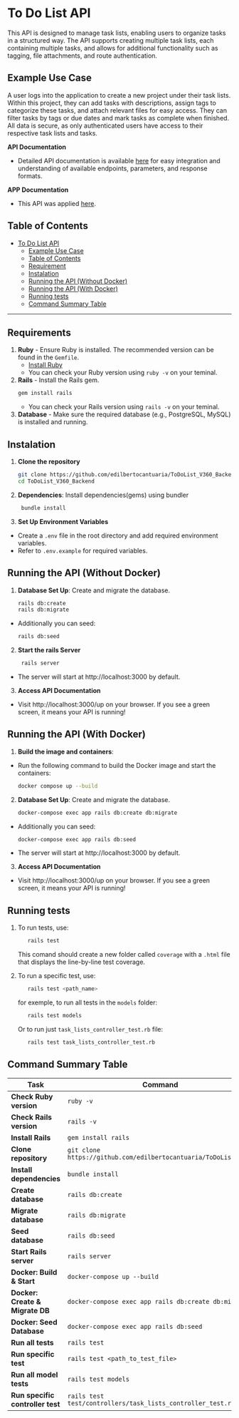 # To Do List API

This API is designed to manage task lists, enabling users to organize tasks in a structured way. The API supports creating multiple task lists, each containing multiple tasks, and allows for additional functionality such as tagging, file attachments, and route authentication. 

## Example Use Case

A user logs into the application to create a new project under their task lists. Within this project, they can add tasks with descriptions, assign tags to categorize these tasks, and attach relevant files for easy access. They can filter tasks by tags or due dates and mark tasks as complete when finished. All data is secure, as only authenticated users have access to their respective task lists and tasks.

**API Documentation**
   - Detailed API documentation is available [here](doc/usage.md) for easy integration and understanding of available endpoints, parameters, and response formats.
     
**APP Documentation**  
   - This API was applied [here](https://github.com/edilbertocantuaria/to-do-list-v360-front).




## Table of Contents
- [To Do List API](#to-do-list-api)
  - [Example Use Case](#example-use-case)
  - [Table of Contents](#table-of-contents)
  - [Requirement](#requirement)
  - [Instalation](#instalation)
  - [Running the API (Without Docker)](#running-the-api-without-docker)
  - [Running the API (With Docker)](#running-the-api-with-docker)
  - [Running tests](#running-tests)
  - [Command Summary Table](#command-summary-table)


---

## Requirements

1. **Ruby** - Ensure Ruby is installed. The recommended version can be found in the `Gemfile`.
   - [Install Ruby](https://www.ruby-lang.org/en/documentation/installation/)
   - You can check your Ruby version using `ruby -v` on your teminal.
2. **Rails** - Install the Rails gem.
   ```bash
   gem install rails
   ```
   - You can check your Rails version using `rails -v` on your teminal.
3. **Database** - Make sure the required database (e.g., PostgreSQL, MySQL) is installed and running.

## Instalation 

1. **Clone the repository**
   ```bash
   git clone https://github.com/edilbertocantuaria/ToDoList_V360_Backend
   cd ToDoList_V360_Backend
   ``` 
2. **Dependencies**: Install dependencies(gems) using bundler
   ```bash
    bundle install
   ``` 
3. **Set Up Environment Variables**
 - Create a `.env` file in the root directory and add required environment variables.
 - Refer to `.env.example` for required variables.


## Running the API (Without Docker)
1. **Database Set Up**: Create and migrate the database.
    ```bash
    rails db:create
    rails db:migrate
    ```
- Additionally you can seed:
  ```bash
  rails db:seed
  ```

2. **Start the rails Server**
   ```bash
    rails server
   ``` 
- The server will start at http://localhost:3000 by default.
3. **Access API Documentation**
- Visit http://localhost:3000/up on your browser. If you see a green screen, it means your API is running!

## Running the API (With Docker)

1. **Build the image and containers**: 
- Run the following command to build the Docker image and start the containers:
    ```bash
    docker compose up --build
    ```

2. **Database Set Up**: Create and migrate the database.
    ```bash
    docker-compose exec app rails db:create db:migrate
    ```
- Additionally you can seed:
  ```bash
  docker-compose exec app rails db:seed
  ```
- The server will start at http://localhost:3000 by default.
  
3. **Access API Documentation**
- Visit http://localhost:3000/up on your browser. If you see a green screen, it means your API is running!

## Running tests

1. To run tests, use:
    ```bash 
       rails test
    ```
    This comand should create a new folder called `coverage` with a `.html` file that displays the line-by-line test coverage. 

2. To run a specific test, use:
    ```bash 
       rails test <path_name>
    ```
    for exemple, to run all tests in the `models` folder:
    ```bash 
       rails test models
    ```
    Or to run just `task_lists_controller_test.rb` file: 
    ```bash 
       rails test task_lists_controller_test.rb
    ```

## Command Summary Table


| Task                              | Command                                                                                       |
|-----------------------------------|-----------------------------------------------------------------------------------------------|
| **Check Ruby version**            | `ruby -v`                                                                                    |
| **Check Rails version**           | `rails -v`                                                                                   |
| **Install Rails**                 | `gem install rails`                                                                          |
| **Clone repository**              | `git clone https://github.com/edilbertocantuaria/ToDoList_V360`                               |
| **Install dependencies**          | `bundle install`                                                                             |
| **Create database**               | `rails db:create`                                                                            |
| **Migrate database**              | `rails db:migrate`                                                                           |
| **Seed database**                 | `rails db:seed`                                                                              |
| **Start Rails server**            | `rails server`                                                                               |
| **Docker: Build & Start**         | `docker-compose up --build`                                                                  |
| **Docker: Create & Migrate DB**   | `docker-compose exec app rails db:create db:migrate`                                         |
| **Docker: Seed Database**         | `docker-compose exec app rails db:seed`                                                      |
| **Run all tests**                 | `rails test`                                                                                 |
| **Run specific test**             | `rails test <path_to_test_file>`                                                             |
| **Run all model tests**           | `rails test models`                                                                          |
| **Run specific controller test**  | `rails test test/controllers/task_lists_controller_test.rb`                                  |
